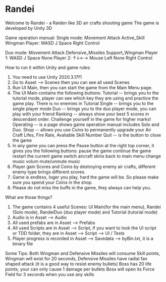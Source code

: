 # Randei
Welcome to Randei - a Raiden like 3D air crafts shooting game
The game is developed by Unity 3D

Game operation manual:
Single mode: Movement   Attack  Active_Skill    Wingman
    Player:     WASD        J       Space       Right Control

Duo mode:   Movement   Attack     Defensive_Missiles    Support_Wingman
    Player 1: WASD      J               Space                  None
    Player 2: ↑↓←→      Mouse Left      None                Right Control

How to run it within Unity and game rules:
1. You need to use Unity 2020.3.17f1
2. Go to Asset --> Scenes then you can see all used Scenes
3. Run UI Main, then you can start the game from the Main Menu page.
4. The UI Main contains the following buttons:
    Tutorial -- brings you to the tutorial mode, player can see which key they are using and practice the game play. There is no enemies in Tutorial
    Single -- brings you to the single player mode
    Duo -- brings you to the duo player mode, you can play with your friend
    Ranking -- always show your best 5 scores in descendant order. Challenge yourself in the game for higher marks!
    Operating -- is a page shows game operation manual includes Solo and Duo.
    Shop -- allows you use Coins to permanently upgrade your Air Craft Lifes, Fire Rate, Avaliable Skill Number
    Quit -- is the button to close the game
5. In any game you can press the Pause button at the right top corner, it gives you the following buttons:
    pause the game
    continue the game
    restart the current game
    switch aircraft skins
    back to main menu
    change music volum
    mute/unmute music
6. Player gain Scores and Coins by destroying enemy air crafts, different enemy type brings different scores. 
7. Game is endless, loger you play, hard the game will be. So please make sure you spend your Coins in the shop.
8. Please do not miss the buffs in the game, they always can help you.

What are those things?
1. The game contains 4 useful Scenes: UI Main(for the main menu), Randei (Solo mode), RandeiDuo (duo player mode) and Tutorial (tutorial mode)
2. Audio is in Asset --> Audio
3. All used prefabs are in Asset --> Prefabs
4. All used Scripts are in Asset --> Script, if you want to look the UI script or TDD folder, they are in Asset --> Script --> UI / Tests
5. Player progress is recorded in Asset --> Savedata --> byBin.txt, it is a binary file

Some Tips:
    Both Wingman and Defensive Missiles will consume Skill points, Wingman will exist for 20 seconds, Defensive Missiles have radial fan shaped attack (it is a good way to resist enemy bullets)
    Boss has 20 life points, your can only cause 1 damage per bullets
    Boss will open its Force Field for 3 seconds when you use any skills
